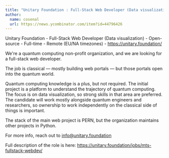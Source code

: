 ```yaml
---
title: "Unitary Foundation : Full-Stack Web Developer (Data visualization)"
author:
  name: cosenal
  url: https://news.ycombinator.com/item?id=44796426
---
```

Unitary Foundation - Full-Stack Web Developer (Data visualization) - Open-source - Full-time - Remote (EU&#x2F;NA timezones) - <a href="https:&#x2F;&#x2F;unitary.foundation&#x2F;" rel="nofollow">https:&#x2F;&#x2F;unitary.foundation&#x2F;</a>

We&#x27;re a quantum computing non-profit organization, and we are looking for a full-stack web developer.

The job is classical — mostly building web portals — but those portals open into the quantum world.

Quantum computing knowledge is a plus, but not required. The initial project is a platform to understand the trajectory of quantum computing. The focus is on data visualization, so strong skills in that area are preferred. The candidate will work mostly alongside quantum engineers and researchers, so ownership to work independently on the classical side of things is important.

The stack of the main web project is PERN, but the organization maintains other projects in Python.

For more info, reach out to info@unitary.foundation

Full description of the role is here: <a href="https:&#x2F;&#x2F;unitary.foundation&#x2F;jobs&#x2F;mts-fullstack-webdev&#x2F;" rel="nofollow">https:&#x2F;&#x2F;unitary.foundation&#x2F;jobs&#x2F;mts-fullstack-webdev&#x2F;</a>
<JobApplication />
